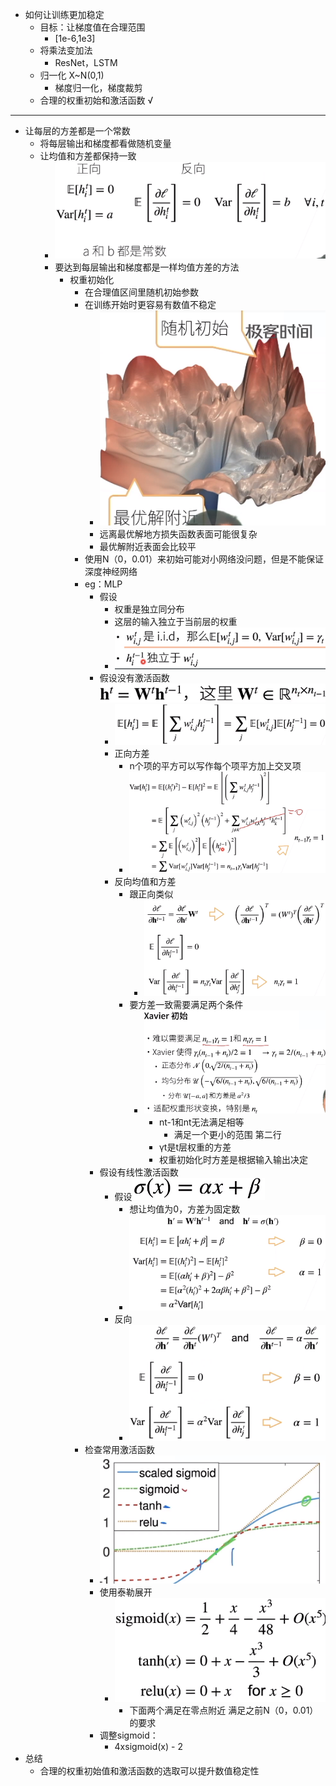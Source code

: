 * 如何让训练更加稳定
  * 目标：让梯度值在合理范围
    * [1e-6,1e3]
  * 将乘法变加法
    * ResNet，LSTM
  * 归一化 X~N(0,1)
    * 梯度归一化，梯度裁剪
  * 合理的权重初始和激活函数 √

---

* 让每层的方差都是一个常数
  * 将每层输出和梯度都看做随机变量
  * 让均值和方差都保持一致
    * ![image-20210711210225299](数值稳定性-模型初始化和激活函数.assets/image-20210711210225299.png)
    * 要达到每层输出和梯度都是一样均值方差的方法
      * 权重初始化
        * 在合理值区间里随机初始参数
        * 在训练开始时更容易有数值不稳定
          * ![image-20210711210236507](数值稳定性-模型初始化和激活函数.assets/image-20210711210236507.png)
          * 远离最优解地方损失函数表面可能很复杂
          * 最优解附近表面会比较平
        * 使用N（0，0.01）来初始可能对小网络没问题，但是不能保证深度神经网络
        * eg：MLP
          * 假设
            * 权重是独立同分布
            * 这层的输入独立于当前层的权重
            * ![image-20210711210246954](数值稳定性-模型初始化和激活函数.assets/image-20210711210246954.png)
          * 假设没有激活函数![image-20210711210257118](数值稳定性-模型初始化和激活函数.assets/image-20210711210257118.png)
            * ![image-20210711210306770](数值稳定性-模型初始化和激活函数.assets/image-20210711210306770.png)
            * 正向方差
              * n个项的平方可以写作每个项平方加上交叉项
              * ![image-20210711210317826](数值稳定性-模型初始化和激活函数.assets/image-20210711210317826.png)
            * 反向均值和方差
              * 跟正向类似
                * ![image-20210711210326544](数值稳定性-模型初始化和激活函数.assets/image-20210711210326544.png)
              * 要方差一致需要满足两个条件
                * ![image-20210711210336702](数值稳定性-模型初始化和激活函数.assets/image-20210711210336702.png)
                  * nt-1和nt无法满足相等
                    * 满足一个更小的范围 第二行
                  * γt是t层权重的方差
                  * 权重初始化时方差是根据输入输出决定
          * 假设有线性激活函数
            * 假设![image-20210711210347006](数值稳定性-模型初始化和激活函数.assets/image-20210711210347006.png)
              * 想让均值为0，方差为固定数
              * ![image-20210711210356947](数值稳定性-模型初始化和激活函数.assets/image-20210711210356947.png)
            * 反向
              * ![image-20210711210404952](数值稳定性-模型初始化和激活函数.assets/image-20210711210404952.png)
        * 检查常用激活函数
          * ![image-20210711210415934](数值稳定性-模型初始化和激活函数.assets/image-20210711210415934.png)
          * 使用泰勒展开
            * ![image-20210711210426372](数值稳定性-模型初始化和激活函数.assets/image-20210711210426372.png)
              * 下面两个满足在零点附近  满足之前N（0，0.01）的要求
          * 调整sigmoid：
            * 4xsigmoid(x) - 2
* 总结
  * 合理的权重初始值和激活函数的选取可以提升数值稳定性

